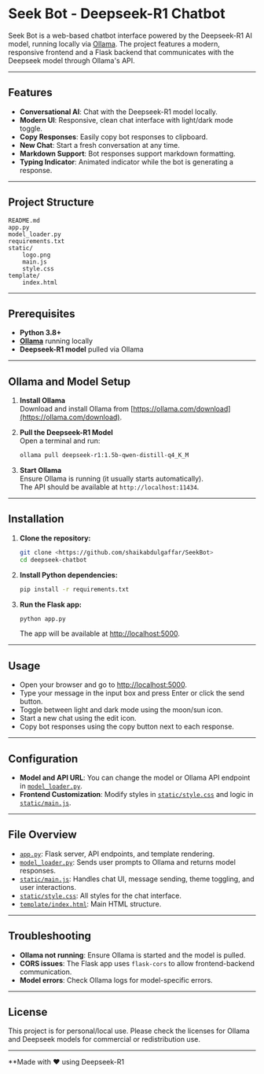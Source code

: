 # Seek Bot - Deepseek-R1 Chatbot

Seek Bot is a web-based chatbot interface powered by the Deepseek-R1 AI model, running locally via [Ollama](https://ollama.com/). The project features a modern, responsive frontend and a Flask backend that communicates with the Deepseek model through Ollama's API.

---

## Features

- **Conversational AI**: Chat with the Deepseek-R1 model locally.
- **Modern UI**: Responsive, clean chat interface with light/dark mode toggle.
- **Copy Responses**: Easily copy bot responses to clipboard.
- **New Chat**: Start a fresh conversation at any time.
- **Markdown Support**: Bot responses support markdown formatting.
- **Typing Indicator**: Animated indicator while the bot is generating a response.

---

## Project Structure

```
README.md
app.py
model_loader.py
requirements.txt
static/
    logo.png
    main.js
    style.css
template/
    index.html
```

---

## Prerequisites

- **Python 3.8+**
- **[Ollama](https://ollama.com/)** running locally
- **Deepseek-R1 model** pulled via Ollama

---

## Ollama and Model Setup

1. **Install Ollama**  
   Download and install Ollama from [https://ollama.com/download](https://ollama.com/download).

2. **Pull the Deepseek-R1 Model**  
   Open a terminal and run:
   ```sh
   ollama pull deepseek-r1:1.5b-qwen-distill-q4_K_M
   ```

3. **Start Ollama**  
   Ensure Ollama is running (it usually starts automatically).  
   The API should be available at `http://localhost:11434`.

---

## Installation

1. **Clone the repository:**
   ```sh
   git clone <https://github.com/shaikabdulgaffar/SeekBot>
   cd deepseek-chatbot
   ```

2. **Install Python dependencies:**
   ```sh
   pip install -r requirements.txt
   ```

3. **Run the Flask app:**
   ```sh
   python app.py
   ```
   The app will be available at [http://localhost:5000](http://localhost:5000).

---

## Usage

- Open your browser and go to [http://localhost:5000](http://localhost:5000).
- Type your message in the input box and press Enter or click the send button.
- Toggle between light and dark mode using the moon/sun icon.
- Start a new chat using the edit icon.
- Copy bot responses using the copy button next to each response.

---

## Configuration

- **Model and API URL**: You can change the model or Ollama API endpoint in [`model_loader.py`](model_loader.py).
- **Frontend Customization**: Modify styles in [`static/style.css`](static/style.css) and logic in [`static/main.js`](static/main.js).

---

## File Overview

- [`app.py`](app.py): Flask server, API endpoints, and template rendering.
- [`model_loader.py`](model_loader.py): Sends user prompts to Ollama and returns model responses.
- [`static/main.js`](static/main.js): Handles chat UI, message sending, theme toggling, and user interactions.
- [`static/style.css`](static/style.css): All styles for the chat interface.
- [`template/index.html`](template/index.html): Main HTML structure.

---

## Troubleshooting

- **Ollama not running**: Ensure Ollama is started and the model is pulled.
- **CORS issues**: The Flask app uses `flask-cors` to allow frontend-backend communication.
- **Model errors**: Check Ollama logs for model-specific errors.

---

## License

This project is for personal/local use. Please check the licenses for Ollama and Deepseek models for commercial or redistribution use.

---

**Made with ❤️ using Deepseek-R1
